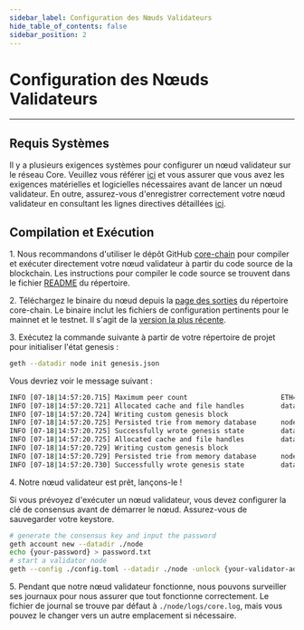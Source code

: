 ```yaml
---
sidebar_label: Configuration des Nœuds Validateurs
hide_table_of_contents: false
sidebar_position: 2
---
```


# Configuration des Nœuds Validateurs

---

## Requis Systèmes

Il y a plusieurs exigences systèmes pour configurer un nœud validateur sur le réseau Core. Veuillez vous référer [ici](/i18n/fr/docusaurus-plugin-content-docs/current/Node/config/validator-node-config.md) et vous assurer que vous avez les exigences matérielles et logicielles nécessaires avant de lancer un nœud validateur. En outre, assurez-vous d'enregistrer correctement votre nœud validateur en consultant les lignes directives détaillées [ici](/i18n/fr/docusaurus-plugin-content-docs/current/Node/validator/validator-register.md).

## Compilation et Exécution

1\. Nous recommandons d'utiliser le dépôt GitHub [core-chain](https://github.com/coredao-org/core-chain) pour compiler et exécuter directement votre nœud validateur à partir du code source de la blockchain. Les instructions pour compiler le code source se trouvent dans le fichier [README](https://github.com/coredao-org/core-chain#building-the-source) du répertoire.

2\. Téléchargez le binaire du nœud depuis la [page des sorties](https://github.com/coredao-org/core-chain/releases) du répertoire core-chain. Le binaire inclut les fichiers de configuration pertinents pour le mainnet et le testnet. Il s'agit de la [version la plus récente](https://github.com/coredao-org/core-chain/releases/latest).

3\. Exécutez la commande suivante à partir de votre répertoire de projet pour initialiser l'état genesis :

```bash
geth --datadir node init genesis.json
```

Vous devriez voir le message suivant :

```bash
INFO [07-18|14:57:20.715] Maximum peer count                       ETH=25 LES=0 total=25
INFO [07-18|14:57:20.721] Allocated cache and file handles         database=/Users/jackcrypto/go/core-chain/node/geth/chaindata cache=16 handles=16
INFO [07-18|14:57:20.724] Writing custom genesis block 
INFO [07-18|14:57:20.725] Persisted trie from memory database      nodes=25 size=87.18kB time=226.129µs gcnodes=0 gcsize=0.00B gctime=0s livenodes=1 livesize=0.00B
INFO [07-18|14:57:20.725] Successfully wrote genesis state         database=chaindata                             hash=d90508…5c034a
INFO [07-18|14:57:20.725] Allocated cache and file handles         database=/Users/jackcrypto/go/core-chain/node/geth/lightchaindata cache=16 handles=16
INFO [07-18|14:57:20.729] Writing custom genesis block 
INFO [07-18|14:57:20.729] Persisted trie from memory database      nodes=25 size=87.18kB time=178.332µs gcnodes=0 gcsize=0.00B gctime=0s livenodes=1 livesize=0.00B
INFO [07-18|14:57:20.730] Successfully wrote genesis state         database=lightchaindata                             hash=d90508…5c034a
```

4\. Notre nœud validateur est prêt, lançons-le !

Si vous prévoyez d'exécuter un nœud validateur, vous devez configurer la clé de consensus avant de démarrer le nœud. Assurez-vous de sauvegarder votre keystore.

```bash
# generate the consensus key and input the password
geth account new --datadir ./node
echo {your-password} > password.txt
# start a validator node
geth --config ./config.toml --datadir ./node -unlock {your-validator-address} --password password.txt  --mine  --allow-insecure-unlock  --cache 8000
```

5\. Pendant que notre nœud validateur fonctionne, nous pouvons surveiller ses journaux pour nous assurer que tout fonctionne correctement. Le fichier de journal se trouve par défaut à `./node/logs/core.log`, mais vous pouvez le changer vers un autre emplacement si nécessaire.
